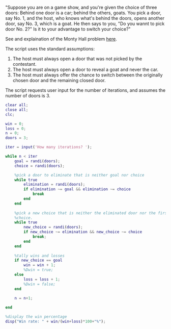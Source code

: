 "Suppose you are on a game show, and you're given the choice of three doors: Behind one door is a car; behind the others, goats.  You pick a door, say No. 1, and the host, who knows what's behind the doors, opens another door, say No. 3, which is a goat.  He then says to you, "Do you wannt to pick door No. 2?"  Is it to your advantage to switch your choice?"

See and explaination of the Monty Hall problem [here](https://en.wikipedia.org/wiki/Monty_Hall_problem).

The script uses the standard assumptions:
  1)  The host must always open a door that was not picked by the contestant.
  2)  The host must always open a door to reveal a goat and never the car.
  3)  The host must always offer the chance to switch between the originally chosen door and the remaining closed door.  

The script requests user input for the number of iterations, and assumes the number of doors is 3.

```Matlab
clear all;
close all;
clc;

win = 0;
loss = 0;
n = 0;
doors = 3;

iter = input('How many iterations? ');

while n < iter
    goal = randi(doors);
    choice = randi(doors);

    %pick a door to eliminate that is neither goal nor choice
    while true
        elimination = randi(doors);
        if elimination ~= goal && elimination ~= choice
            break
        end
    end
    
    %pick a new choice that is neither the eliminated door nor the first
    %choice.
    while true
        new_choice = randi(doors);
        if new_choice ~= elimination && new_choice ~= choice
            break;
        end
    end
    
    %tally wins and losses
    if new_choice == goal
        win = win + 1;
        %Dwin = true;
    else
        loss = loss + 1;
        %Dwin = false;
    end
    
    n = n+1;

end

%display the win percentage
disp("Win rate: " + win/(win+loss)*100+"%");
```
